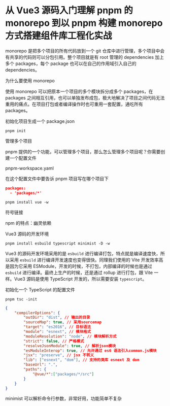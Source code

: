 # 从 Vue3 源码入门理解 pnpm 的 monorepo 到以 pnpm 构建 monorepo 方式搭建组件库工程化实战


monorepo 是把多个项目的所有代码放到一个 git 仓库中进行管理，多个项目中会有共享的代码则可以分包引用。整个项目就是有 root 管理的 dependencies 加上多个 packages，每个 package 也可以在自己的作用域引入自己的 dependencies。

为什么要使用 monorepo

使用 monorepo 可以把原本一个项目的多个模块拆分成多个 packages，在 packages 之间相互引用，也可以单独发布成包，极大地解决了项目之间代码无法重用的痛点。在项目打包或者编译操作时也可重用一套配置，通吃所有 packages。

初始化项目生成一个 package.json

```
pnpm init
```

管理多个项目

pnpm 提供的一个功能，可以管理多个项目，那么怎么管理多个项目呢？你需要创建一个配置文件

pnpm-workspace.yaml

在这个配置文件中要告诉 pnpm 项目写在哪个项目下

```json
packages:
  - 'packages/*'
```


```
pnpm install vue -w
```



符号链接



npm 的特点：幽灵依赖



Vue3 源码的开发环境

```
pnpm install esbuild typescript minimist -D -w
```

Vue3 的源码开发环境采用的是 `esbuild` 进行编译打包，特点就是编译速度快，所以采用 `esbuild` 进行编译开发速度也变得很快。同理我们使用的 Vite 开发效率高是因为它采用 ESModule，开发的时候，不打包，内部编译的时候也是通过 `esbuild` 进行编译。最终上生产的时候，还是通过 rollup 进行打包，跟 Vite 一样。Vue3 源码是使用 TypeScript 开发的，所以需要安装 `typescript`。

初始化一个 TypeScript 的配置文件

```
pnpm tsc -init
```


```json
{
    "compilerOptions": {
        "outDir": "dist", // 输出的目录
        "sourceMap": true, // 采用sourcemap
        "target": "es2016", // 目标语法
        "module": "esnext", // 模块格式
        "moduleResolution": "node", // 模块解析方式
        "strict": false, // 严格模式
        "resolveJsonModule": true, // 解析json模块
        "esModuleInterop": true, // 允许通过 es6 语法引入common.js模块
        "jsx": "preserve", // jsx 不转义
        "lib": ["esnext", "dom"], // 支持的类库 esnext 及 dom
        "baseUrl": ".",
        "paths": {
            "@vue/*":["packages/*/src"]
        }
    }
}
```

minimist 可以解析命令行参数，非常好用，功能简单不复杂


